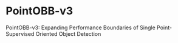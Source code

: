 # PointOBB-v3
PointOBB-v3: Expanding Performance Boundaries of Single Point-Supervised Oriented Object Detection
